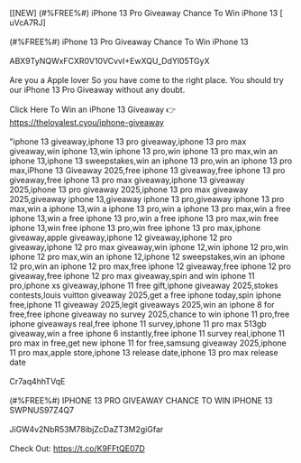 [[NEW] (#%FREE%#) iPhone 13 Pro Giveaway Chance To Win iPhone 13 [ uVcA7RJ]
<br>
<br>(#%FREE%#) iPhone 13 Pro Giveaway Chance To Win iPhone 13
<br>
<br>ABX9TyNQWxFCXR0V10VCvvI+EwXQU_DdYl05TGyX
<br>
<br>Are you a Apple lover So you have come to the right place. You should try our iPhone 13 Pro Giveaway without any doubt. 
<br>
<br>Click Here To Win an iPhone 13 Giveaway 👉 https://theloyalest.cyou/iphone-giveaway
<br>
<br>"iphone 13 giveaway,iphone 13 pro giveaway,iphone 13 pro max giveaway,win iphone 13,win iphone 13 pro,win iphone 13 pro max,win an iphone 13,iphone 13 sweepstakes,win an iphone 13 pro,win an iphone 13 pro max,iPhone 13 Giveaway 2025,free iphone 13 giveaway,free iphone 13 pro giveaway,free iphone 13 pro max giveaway,iphone 13 giveaway 2025,iphone 13 pro giveaway 2025,iphone 13 pro max giveaway 2025,giveaway iphone 13,giveaway iphone 13 pro,giveaway iphone 13 pro max,win a iphone 13,win a iphone 13 pro,win a iphone 13 pro max,win a free iphone 13,win a free iphone 13 pro,win a free iphone 13 pro max,win free iphone 13,win free iphone 13 pro,win free iphone 13 pro max,iphone giveaway,apple giveaway,iphone 12 giveaway,iphone 12 pro giveaway,iphone 12 pro max giveaway,win iphone 12,win iphone 12 pro,win iphone 12 pro max,win an iphone 12,iphone 12 sweepstakes,win an iphone 12 pro,win an iphone 12 pro max,free iphone 12 giveaway,free iphone 12 pro giveaway,free iphone 12 pro max giveaway,spin and win iphone 11 pro,iphone xs giveaway,iphone 11 free gift,iphone giveaway 2025,stokes contests,louis vuitton giveaway 2025,get a free iphone today,spin iphone free,iphone 11 giveaway 2025,legit giveaways 2025,win an iphone 8 for free,free iphone giveaway no survey 2025,chance to win iphone 11 pro,free iphone giveaways real,free iphone 11 survey,iphone 11 pro max 513gb giveaway,win a free iphone 6 instantly,free iphone 11 survey real,iphone 11 pro max in free,get new iphone 11 for free,samsung giveaway 2025,iphone 11 pro max,apple store,iphone 13 release date,iphone 13 pro max release date
<br>
<br>Cr7aq4hhTVqE
<br>
<br>(#%FREE%#) IPHONE 13 PRO GIVEAWAY CHANCE TO WIN IPHONE 13 SWPNUS97Z4Q7
<br>
<br>JiGW4v2NbR53M78ibjZcDaZT3M2giGfar
<br>
<br>Check Out: https://t.co/K9FFtQE07D
<br>
